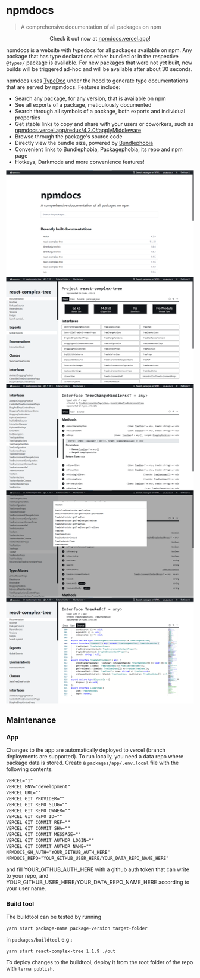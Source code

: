 # npmdocs

> A comprehensive documentation of all packages on npm

<div style="text-align: center;">
Check it out now at <a href="https://npmdocs.vercel.app">npmdocs.vercel.app</a>!
</div>

npmdocs is a website with typedocs for all packages available on npm. Any package that has type declarations
either bundled or in the respective `@types/` package is available. For new packages that were not yet built, 
new builds will be triggered ad-hoc and will be available after about 30 seconds.

npmdocs uses [TypeDoc](https://typedoc.org/) under the hood to generate type documentations that are served
by npmdocs. Features include:

- Search any package, for any version, that is available on npm
- See all exports of a package, meticulously documented
- Search through all symbols of a package, both exports and individual properties
- Get stable links to copy and share with your users or coworkers, such as [npmdocs.vercel.app/redux/4.2.0#applyMiddleware](https://npmdocs.vercel.app/redux/4.2.0#applyMiddleware)
- Browse through the package's source code
- Directly view the bundle size, powered by [Bundlephobia](https://bundlephobia.com/)
- Convenient links to Bundlephobia, Packagephobia, its repo and npm page
- Hotkeys, Darkmode and more convenience features!

![npmdocs homepage with search view](./screens/1.png)
![npmdocs package overview](./screens/2.png)
![npmdocs documentation view](./screens/3.png)
![npmdocs search overlay](./screens/4.png)
![npmdocs code view](./screens/5.png)

## Maintenance

### App

Changes to the app are automatically deployed to vercel (branch deployments are supported).
To run locally, you need a data repo where package data is stored. Create a `packages/app/.env.local` file with the 
following contents:

```env
VERCEL="1"
VERCEL_ENV="development"
VERCEL_URL=""
VERCEL_GIT_PROVIDER=""
VERCEL_GIT_REPO_SLUG=""
VERCEL_GIT_REPO_OWNER=""
VERCEL_GIT_REPO_ID=""
VERCEL_GIT_COMMIT_REF=""
VERCEL_GIT_COMMIT_SHA=""
VERCEL_GIT_COMMIT_MESSAGE=""
VERCEL_GIT_COMMIT_AUTHOR_LOGIN=""
VERCEL_GIT_COMMIT_AUTHOR_NAME=""
NPMDOCS_GH_AUTH="YOUR_GITHUB_AUTH_HERE"
NPMDOCS_REPO="YOUR_GITHUB_USER_HERE/YOUR_DATA_REPO_NAME_HERE"
```

and fill YOUR_GITHUB_AUTH_HERE with a github auth token that can write to your repo, and 
YOUR_GITHUB_USER_HERE/YOUR_DATA_REPO_NAME_HERE according to your user name.

### Build tool

The buildtool can be tested by running

    yarn start package-name package-version target-folder

in `packages/buildtool` e.g.:

    yarn start react-complex-tree 1.1.9 ./out

To deploy changes to the buildtool, deploy it from the root folder of the repo with ``lerna publish``.
